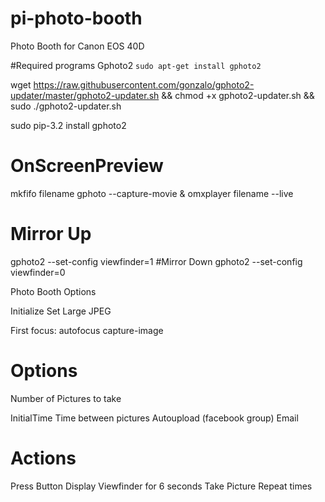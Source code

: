 # pi-photo-booth
Photo Booth for Canon EOS 40D


#Required programs
Gphoto2 `sudo apt-get install gphoto2`

wget https://raw.githubusercontent.com/gonzalo/gphoto2-updater/master/gphoto2-updater.sh && chmod +x gphoto2-updater.sh && sudo ./gphoto2-updater.sh

sudo pip-3.2 install gphoto2


# OnScreenPreview
mkfifo filename
gphoto --capture-movie &
omxplayer filename --live

# Mirror Up
gphoto2 --set-config viewfinder=1
#Mirror Down
gphoto2 --set-config viewfinder=0



Photo Booth Options

Initialize
Set Large JPEG

First focus:
    autofocus capture-image

Options
=======
Number of Pictures to take

InitialTime
Time between pictures
Autoupload (facebook group)
Email


Actions
=======
Press Button
Display Viewfinder for 6 seconds
Take Picture
Repeat times

